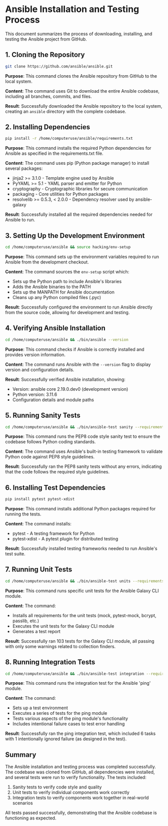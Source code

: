 # Ansible Installation and Testing Process

This document summarizes the process of downloading, installing, and testing the Ansible project from GitHub.

## 1. Cloning the Repository

```bash
git clone https://github.com/ansible/ansible.git
```

**Purpose**: This command clones the Ansible repository from GitHub to the local system.

**Content**: The command uses Git to download the entire Ansible codebase, including all branches, commits, and files.

**Result**: Successfully downloaded the Ansible repository to the local system, creating an `ansible` directory with the complete codebase.

## 2. Installing Dependencies

```bash
pip install -r /home/computeruse/ansible/requirements.txt
```

**Purpose**: This command installs the required Python dependencies for Ansible as specified in the requirements.txt file.

**Content**: The command uses pip (Python package manager) to install several packages:
- jinja2 >= 3.1.0 - Template engine used by Ansible
- PyYAML >= 5.1 - YAML parser and emitter for Python
- cryptography - Cryptographic libraries for secure communication
- packaging - Core utilities for Python packages
- resolvelib >= 0.5.3, < 2.0.0 - Dependency resolver used by ansible-galaxy

**Result**: Successfully installed all the required dependencies needed for Ansible to run.

## 3. Setting Up the Development Environment

```bash
cd /home/computeruse/ansible && source hacking/env-setup
```

**Purpose**: This command sets up the environment variables required to run Ansible from the development checkout.

**Content**: The command sources the `env-setup` script which:
- Sets up the Python path to include Ansible's libraries
- Adds the Ansible binaries to the PATH
- Sets up the MANPATH for Ansible documentation
- Cleans up any Python compiled files (.pyc)

**Result**: Successfully configured the environment to run Ansible directly from the source code, allowing for development and testing.

## 4. Verifying Ansible Installation

```bash
cd /home/computeruse/ansible && ./bin/ansible --version
```

**Purpose**: This command checks if Ansible is correctly installed and provides version information.

**Content**: The command runs Ansible with the `--version` flag to display version and configuration details.

**Result**: Successfully verified Ansible installation, showing:
- Version: ansible core 2.19.0.dev0 (development version)
- Python version: 3.11.6
- Configuration details and module paths

## 5. Running Sanity Tests

```bash
cd /home/computeruse/ansible && ./bin/ansible-test sanity --requirements --test pep8
```

**Purpose**: This command runs the PEP8 code style sanity test to ensure the codebase follows Python coding standards.

**Content**: The command uses Ansible's built-in testing framework to validate Python code against PEP8 style guidelines.

**Result**: Successfully ran the PEP8 sanity tests without any errors, indicating that the code follows the required style guidelines.

## 6. Installing Test Dependencies

```bash
pip install pytest pytest-xdist
```

**Purpose**: This command installs additional Python packages required for running the tests.

**Content**: The command installs:
- pytest - A testing framework for Python
- pytest-xdist - A pytest plugin for distributed testing

**Result**: Successfully installed testing frameworks needed to run Ansible's test suite.

## 7. Running Unit Tests

```bash
cd /home/computeruse/ansible && ./bin/ansible-test units --requirements test/units/cli/test_galaxy.py
```

**Purpose**: This command runs specific unit tests for the Ansible Galaxy CLI module.

**Content**: The command:
- Installs all requirements for the unit tests (mock, pytest-mock, bcrypt, passlib, etc.)
- Executes the unit tests for the Galaxy CLI module
- Generates a test report

**Result**: Successfully ran 103 tests for the Galaxy CLI module, all passing with only some warnings related to collection finders.

## 8. Running Integration Tests

```bash
cd /home/computeruse/ansible && ./bin/ansible-test integration --requirements ping
```

**Purpose**: This command runs the integration test for the Ansible 'ping' module.

**Content**: The command:
- Sets up a test environment
- Executes a series of tests for the ping module
- Tests various aspects of the ping module's functionality
- Includes intentional failure cases to test error handling

**Result**: Successfully ran the ping integration test, which included 6 tasks with 1 intentionally ignored failure (as designed in the test).

## Summary

The Ansible installation and testing process was completed successfully. The codebase was cloned from GitHub, all dependencies were installed, and several tests were run to verify functionality. The tests included:

1. Sanity tests to verify code style and quality
2. Unit tests to verify individual components work correctly
3. Integration tests to verify components work together in real-world scenarios

All tests passed successfully, demonstrating that the Ansible codebase is functioning as expected.
